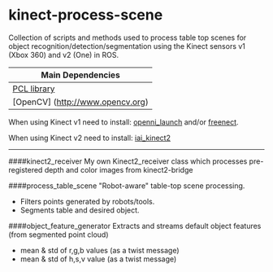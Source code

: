 # kinect-process-scene
Collection of scripts and methods used to process table top scenes for object recognition/detection/segmentation using the Kinect sensors v1 (Xbox 360) and v2 (One) in ROS.

| Main Dependencies  |
| ------------- |
| [PCL library](http://www.pointclouds.org) |
| [OpenCV] (http://www.opencv.org)|

When using Kinect v1 need to install: [openni_launch](https://github.com/ros-drivers/openni_launch) and/or [freenect](http://wiki.ros.org/freenect_launch).

When using  Kinect v2 need to install: [iai_kinect2](https://github.com/code-iai/iai_kinect2)

---

####kinect2_receiver
My own Kinect2_receiver class which processes pre-registered depth and color images from kinect2-bridge


####process_table_scene
"Robot-aware" table-top scene processing. 
- Filters points generated by robots/tools. 
- Segments table and desired object.

####object_feature_generator
Extracts and streams default object features (from segmented point cloud)
- mean & std of r,g,b values (as a twist message)
- mean & std of h,s,v value  (as a twist message)
